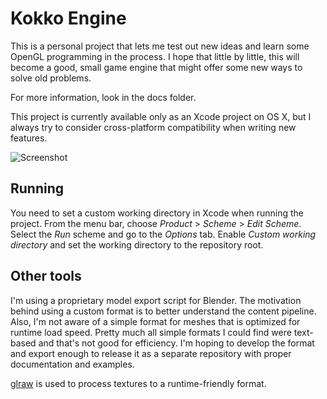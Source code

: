 # Kokko Engine

This is a personal project that lets me test out new ideas and learn some OpenGL
programming in the process. I hope that little by little, this will become a
good, small game engine that might offer some new ways to solve old problems.

For more information, look in the docs folder.

This project is currently available only as an Xcode project on OS X, but I
always try to consider cross-platform compatibility when writing new features.

![Screenshot](http://aleksigron.com/s/kokko_2016-03-17_23.52.53.png)

## Running
You need to set a custom working directory in Xcode when running the project.
From the menu bar, choose _Product_ > _Scheme_ > _Edit Scheme_. Select the _Run_
scheme and go to the _Options_ tab. Enable _Custom working directory_ and set
the working directory to the repository root.

## Other tools
I'm using a proprietary model export script for Blender. The motivation behind
using a custom format is to better understand the content pipeline. Also, I'm
not aware of a simple format for meshes that is optimized for runtime load
speed. Pretty much all simple formats I could find were text-based and that's
not good for efficiency. I'm hoping to develop the format and export enough to
release it as a separate repository with proper documentation and examples.

[glraw](https://github.com/cginternals/glraw) is used to process textures to a
runtime-friendly format.
